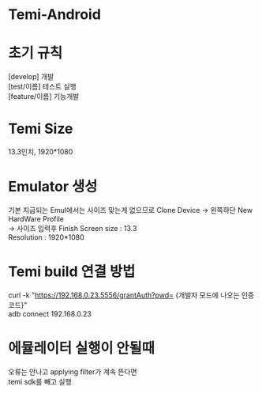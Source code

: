 # Temi-Android

# 초기 규칙
[develop] 개발 <br>
[test/이름] 테스트 실행 <br>
[feature/이름] 기능개발 <br>

# Temi Size
13.3인치, 1920*1080

# Emulator 생성
기본 지급되는 Emul에서는 사이즈 맞는게 없으므로 Clone Device -> 왼쪽하단 New HardWare Profile<br> -> 사이즈 입력후 Finish
Screen size : 13.3<br>
Resolution : 1920*1080 

# Temi build 연결 방법

curl -k "https://192.168.0.23.5556/grantAuth?pwd= {개발자 모드에 나오는 인증코드}"<br>
adb connect 192.168.0.23

# 에뮬레이터 실행이 안될때
오류는 안나고 applying filter가 계속 뜬다면<br>
temi sdk를 빼고 실행
